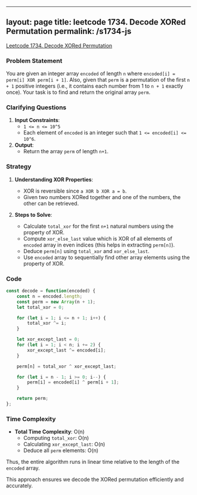 
---
layout: page
title: leetcode 1734. Decode XORed Permutation
permalink: /s1734-js
---
[Leetcode 1734. Decode XORed Permutation](https://algoadvance.github.io/algoadvance/l1734)
### Problem Statement

You are given an integer array `encoded` of length `n` where `encoded[i] = perm[i] XOR perm[i + 1]`. Also, given that `perm` is a permutation of the first `n + 1` positive integers (i.e., it contains each number from 1 to `n + 1` exactly once). Your task is to find and return the original array `perm`.

### Clarifying Questions
1. **Input Constraints**:
    - `1 <= n <= 10^5`
    - Each element of `encoded` is an integer such that `1 <= encoded[i] <= 10^6`.
2. **Output**:
    - Return the array `perm` of length `n+1`.

### Strategy

1. **Understanding XOR Properties**:
    - XOR is reversible since `a XOR b XOR a = b`.
    - Given two numbers XORed together and one of the numbers, the other can be retrieved.

2. **Steps to Solve**:
    - Calculate `total_xor` for the first `n+1` natural numbers using the property of XOR.
    - Compute `xor_else_last` value which is XOR of all elements of `encoded` array in even indices (this helps in extracting `perm[n]`).
    - Deduce `perm[n]` using `total_xor` and `xor_else_last`.
    - Use `encoded` array to sequentially find other array elements using the property of XOR.

### Code

```javascript
const decode = function(encoded) {
    const n = encoded.length;
    const perm = new Array(n + 1);
    let total_xor = 0;

    for (let i = 1; i <= n + 1; i++) {
        total_xor ^= i;
    }

    let xor_except_last = 0;
    for (let i = 1; i < n; i += 2) {
        xor_except_last ^= encoded[i];
    }

    perm[n] = total_xor ^ xor_except_last;

    for (let i = n - 1; i >= 0; i--) {
        perm[i] = encoded[i] ^ perm[i + 1];
    }

    return perm;
};
```

### Time Complexity

- **Total Time Complexity**: O(n)
    - Computing `total_xor`: O(n)
    - Calculating `xor_except_last`: O(n)
    - Deduce all `perm` elements: O(n)

Thus, the entire algorithm runs in linear time relative to the length of the `encoded` array.

This approach ensures we decode the XORed permutation efficiently and accurately.